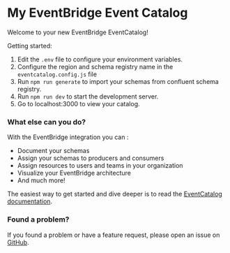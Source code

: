 # My EventBridge Event Catalog

Welcome to your new EventBridge EventCatalog!

Getting started:

1. Edit the `.env` file to configure your environment variables.
1. Configure the region and schema registry name in the `eventcatalog.config.js` file 
2. Run `npm run generate` to import your schemas from confluent schema registry.
3. Run `npm run dev` to start the development server.
4. Go to localhost:3000 to view your catalog.

### What else can you do?

With the EventBridge integration you can :

- Document your schemas
- Assign your schemas to producers and consumers
- Assign resources to users and teams in your organization
- Visualize your EventBridge architecture
- And much more!

The easiest way to get started and dive deeper is to read the [EventCatalog documentation](https://www.eventcatalog.dev/docs/plugins/eventbridge/intro).


### Found a problem?

If you found a problem or have a feature request, please open an issue on [GitHub](https://github.com/event-catalog/generators).



